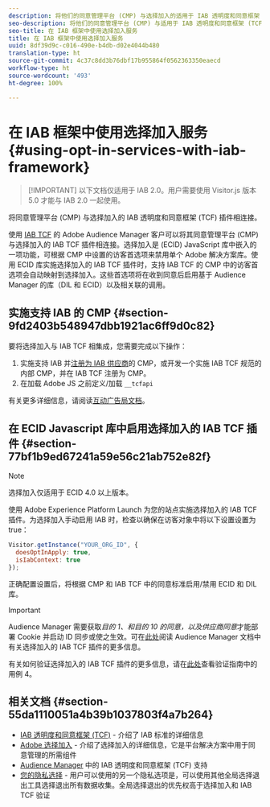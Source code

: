 ```yaml
---
description: 将他们的同意管理平台 (CMP) 与选择加入的适用于 IAB 透明度和同意框架 (TCF) 的 Audience Manager 插件连接起来。
seo-description: 将他们的同意管理平台 (CMP) 与适用于 IAB 透明度和同意框架 (TCF) 的 Audience Manager 插件连接起来。
seo-title: 在 IAB 框架中使用选择加入服务
title: 在 IAB 框架中使用选择加入服务
uuid: 8df39d9c-c016-490e-b4db-d02e4044b480
translation-type: ht
source-git-commit: 4c37c8dd3b76dbf17b955864f0562363350eaecd
workflow-type: ht
source-wordcount: '493'
ht-degree: 100%

---
```



# 在 IAB 框架中使用选择加入服务{#using-opt-in-services-with-iab-framework}

>[!IMPORTANT] 以下文档仅适用于 IAB 2.0。用户需要使用 Visitor.js 版本 5.0 才能与 IAB 2.0 一起使用。

将同意管理平台 (CMP) 与选择加入的 IAB 透明度和同意框架 (TCF) 插件相连接。

使用 [IAB TCF](https://iabtechlab.com/standards/gdpr-transparency-and-consent-framework/) 的 Adobe Audience Manager 客户可以将其同意管理平台 (CMP) 与选择加入的 IAB TCF 插件相连接。选择加入是 (ECID) JavaScript 库中嵌入的一项功能，可根据 CMP 中设置的访客首选项来禁用单个 Adobe 解决方案库。使用 ECID 库实施选择加入的 IAB TCF 插件时，支持 IAB TCF 的 CMP 中的访客首选项会自动映射到选择加入。这些首选项将在收到同意后启用基于 Audience Manager 的库（DIL 和 ECID）以及相关联的调用。

## 实施支持 IAB 的 CMP {#section-9fd2403b548947dbb1921ac6ff9d0c82}

要将选择加入与 IAB TCF 相集成，您需要完成以下操作：

1. 实施支持 IAB 并[注册为 IAB 供应商](https://vendorlist.consensu.org/vendorlist.json)的 CMP，或开发一个实施 IAB TCF 规范的内部 CMP，并在 IAB TCF 注册为 CMP。
1. 在加载 Adobe JS 之前定义/加载 `__tcfapi`

有关更多详细信息，请阅读[互动广告局文档](https://github.com/InteractiveAdvertisingBureau/GDPR-Transparency-and-Consent-Framework/blob/master/TCFv2/TCF-Implementation-Guidelines.md)。

## 在 ECID Javascript 库中启用选择加入的 IAB TCF 插件 {#section-77bf1b9ed67241a59e56c21ab752e82f}

>[!NOTE]
>
>选择加入仅适用于 ECID 4.0 以上版本。

使用 Adobe Experience Platform Launch 为您的站点实施选择加入的 IAB TCF 插件。为选择加入手动启用 IAB 时，检查以确保在访客对象中将以下设置设置为 true：

```javascript
Visitor.getInstance("YOUR_ORG_ID", {  
  doesOptInApply: true,
  isIabContext: true
});
```

正确配置设置后，将根据 CMP 和 IAB TCF 中的同意标准启用/禁用 ECID 和 DIL 库。

>[!IMPORTANT]
>
>Audience Manager 需要获取&#x200B;*目的 1、和目的 10 的同意，以及供应商同意*&#x200B;才能部署 Cookie 并启动 ID 同步或使之生效。可在[此处](https://docs.adobe.com/help/zh-Hans/audience-manager/user-guide/overview/gdpr/aam-iab-plugin.html)阅读 Audience Manager 文档中有关选择加入的 IAB TCF 插件的更多信息。

有关如何验证选择加入的 IAB TCF 插件的更多信息，请在[此处](../../implementation-guides/opt-in-service/testing-optin-and-iab-plugin.md#section-ca5c6f92fbdf4fd29b4acb6b644efbd0)查看验证指南中的用例 4。

## 相关文档 {#section-55da1110051a4b39b1037803f4a7b264}

* [IAB 透明度和同意框架 (TCF)](https://iabtechlab.com/standards/gdpr-transparency-and-consent-framework/) - 介绍了 IAB 标准的详细信息
* [Adobe 选择加入](../../implementation-guides/opt-in-service/optin-overview.md#concept-f9b5db0d27a245fbadd3e19162319360) - 介绍了选择加入的详细信息，它是平台解决方案中用于同意管理的所需组件
* [Audience Manager](https://docs.adobe.com/content/help/zh-Hans/audience-manager/user-guide/overview/data-privacy/consent-management/aam-iab-plugin.html) 中的 IAB 透明度和同意框架 (TCF) 支持
* [您的隐私选择](https://www.adobe.com/cn/privacy/opt-out.html#customeruse) - 用户可以使用的另一个隐私选项是，可以使用其他全局选择退出工具选择退出所有数据收集。全局选择退出的优先权高于选择加入和 IAB TCF 验证